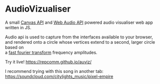 # AudioVizualiser
A small [Canvas API](https://developer.mozilla.org/en-US/docs/Web/API/Canvas_API) and [Web Audio API](https://developer.mozilla.org/en-US/docs/Web/API/Web_Audio_API) powered audio visualiser web app written in JS.

Audio api is used to capture from the interfaces available to your browser,<br />
and rendered onto a circle whose vertices extend to a second, larger circle based on<br />
a [fast fourier transform](https://en.wikipedia.org/wiki/Fast_Fourier_transform) frequency amplitudes.

Try it live!
https://repcomm.github.io/auviz/

I recommend trying with this song in another tab:
https://soundcloud.com/citylights_music/pixel-empire